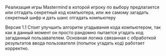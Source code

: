 Реализация игры Mastermind в которой игроку по выбору предлагается или отгадать секретный код компьютера, или же самому загадать секретный шифр и дать шанс отгадать компьютеру

Версия 1.1
Стоит улучшить алгоритм угадывания кода компьютером, так как в данный момент он просто рандомно пытается угадать код загаданный пользавателем. Основная логика связанная с обработкой результатов ввода пользователя (попыток угадать код) работает корректно.
